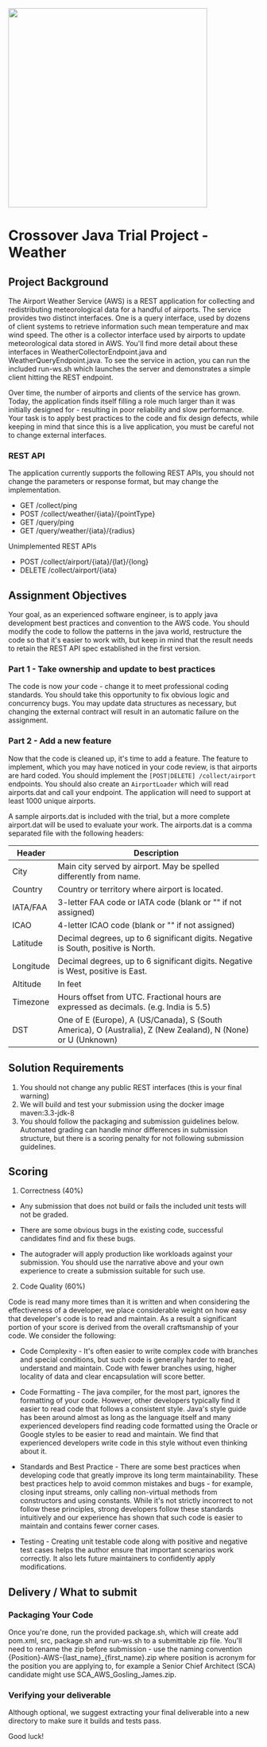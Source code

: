 <img src="https://www.crossover.com/wp-content/uploads/2015/09/95c6a29b.logo2_.png" width="400" />

# Crossover Java Trial Project - Weather

## Project Background

The Airport Weather Service (AWS) is a REST application for collecting and redistributing meteorological data for a
handful of airports. The service provides two distinct interfaces. One is a query interface, used by dozens of client
systems to retrieve information such mean temperature and max wind speed. The other is a collector interface used by
airports to update meteorological data stored in AWS. You'll find more detail about these interfaces in
WeatherCollectorEndpoint.java and WeatherQueryEndpoint.java. To see the service in action, you can run the
included run-ws.sh which launches the server and demonstrates a simple client hitting the REST endpoint.

Over time, the number of airports and clients of the service has grown. Today, the application finds itself filling a
role much larger than it was initially designed for - resulting in poor reliability and slow performance. Your task is
to apply best practices to the code and fix design defects, while keeping in mind that since this is a live application,
you must be careful not to change external interfaces.

### REST API

The application currently supports the following REST APIs, you should not change the parameters or response format, but may change the implementation.
* GET /collect/ping
* POST /collect/weather/{iata}/{pointType}
* GET /query/ping
* GET /query/weather/{iata}/{radius}

Unimplemented REST APIs
* POST /collect/airport/{iata}/{lat}/{long}
* DELETE /collect/airport/{iata}

## Assignment Objectives
Your goal, as an experienced software engineer, is to apply java development best practices and convention to the AWS
code. You should modify the code to follow the patterns in the java world, restructure the code so that it's easier to
 work with, but keep in mind that the result needs to retain the REST API spec established in the first version.

### Part 1 - Take ownership and update to best practices
The code is now *your* code - change it to meet professional coding standards. You should take this opportunity to fix
obvious logic and concurrency bugs. You may update data structures as necessary, but changing the external contract will
 result in an automatic failure on the assignment.

### Part 2 - Add a new feature
Now that the code is cleaned up, it's time to add a feature. The feature to implement, which you may have noticed in
your code review, is that airports are hard coded. You should implement the ```[POST|DELETE] /collect/airport```
endpoints. You should also create an ```AirportLoader``` which will read airports.dat and call your endpoint.
The application will need to support at least 1000 unique airports.

A sample airports.dat is included with the trial, but a more complete airport.dat will be used to evaluate your work.
The airports.dat is a comma separated file with the following headers:

Header   	| Description
------------|------------
City		| Main city served by airport. May be spelled differently from name.
Country		| Country or territory where airport is located.
IATA/FAA 	| 3-letter FAA code or IATA code (blank or "" if not assigned)
ICAO		| 4-letter ICAO code (blank or "" if not assigned)
Latitude 	| Decimal degrees, up to 6 significant digits. Negative is South, positive is North.
Longitude	| Decimal degrees, up to 6 significant digits. Negative is West, positive is East.
Altitude	| In feet
Timezone	| Hours offset from UTC. Fractional hours are expressed as decimals. (e.g. India is 5.5)
DST			| One of E (Europe), A (US/Canada), S (South America), O (Australia), Z (New Zealand), N (None) or U (Unknown) 

## Solution Requirements
1.  You should not change any public REST interfaces (this is your final warning)
2.  We will build and test your submission using the docker image maven:3.3-jdk-8
3.  You should follow the packaging and submission guidelines below. Automated grading can handle minor differences in submission structure, but there is a scoring penalty for not following submission guidelines.

## Scoring
1. Correctness (40%) 
  * Any submission that does not build or fails the included unit tests will not be graded.

  * There are some obvious bugs in the existing code, successful candidates find and fix these bugs.

  * The autograder will apply production like workloads against your submission. You should use the narrative above and
    your own experience to create a submission suitable for such use.

2. Code Quality (60%)

  Code is read many more times than it is written and when considering the effectiveness of a developer,
  we place considerable weight on how easy that developer's code is to read and maintain. As a result a
  significant portion of your score is derived from the overall craftsmanship of your code. We consider the
  following:

  * Code Complexity - It's often easier to write complex code with branches and special conditions, but such code
    is generally harder to read, understand and maintain. Code with fewer branches using, higher locality of data
    and clear encapsulation will score better.

  * Code Formatting - The java compiler, for the most part, ignores the formatting of your code. However, other
    developers typically find it easier to read code that follows a consistent style. Java's
    style guide has been around almost as long as the language itself and many experienced developers find reading
    code formatted using the Oracle or Google styles to be easier to read and maintain. We find that experienced
    developers write code in this style without even thinking about it.

  * Standards and Best Practice - There are some best practices when developing code that greatly improve its long
    term maintainability. These best practices help to avoid common mistakes and bugs - for example, closing
    input streams, only calling non-virtual methods from constructors and using constants. While it's not strictly
    incorrect to not follow these principles, strong developers follow these standards intuitively and our
    experience has shown that such code is easier to maintain and contains fewer corner cases.

  * Testing - Creating unit testable code along with positive and negative test cases helps the author ensure
    that important scenarios work correctly. It also lets future maintainers to confidently apply modifications.

## Delivery / What to submit

### Packaging Your Code
Once you're done, run the provided package.sh, which will create add pom.xml, src, package.sh and run-ws.sh
to a submittable zip file. You'll need to rename the zip before submission - use the naming convention
\{Position\}-AWS-{last_name}\_{first_name}.zip where position is acronym for the position you are applying to, for
example a Senior Chief Architect (SCA) candidate might use SCA_AWS_Gosling_James.zip.

### Verifying your deliverable
Although optional, we suggest extracting your final deliverable into a new directory to make sure it builds and
tests pass.

Good luck!
